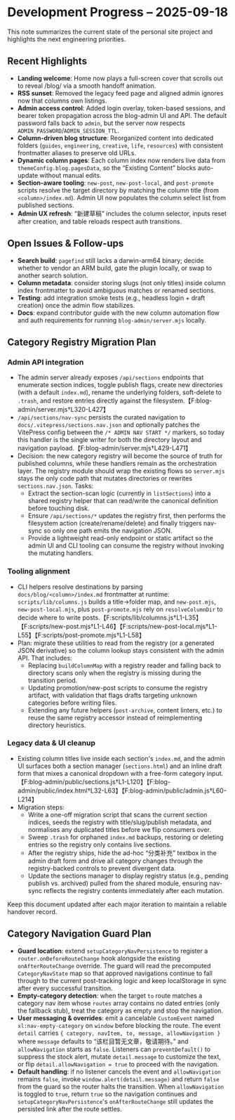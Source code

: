 # Development Progress – 2025-09-18

This note summarizes the current state of the personal site project and highlights the next engineering priorities.

## Recent Highlights
- **Landing welcome**: Home now plays a full-screen cover that scrolls out to reveal /blog/ via a smooth handoff animation.
- **RSS sunset**: Removed the legacy feed page and aligned admin ignores now that columns own listings.
- **Admin access control**: Added login overlay, token-based sessions, and bearer token propagation across the blog-admin UI and API. The default password falls back to `admin`, but the server now respects `ADMIN_PASSWORD`/`ADMIN_SESSION_TTL`.
- **Column-driven blog structure**: Reorganized content into dedicated folders (`guides`, `engineering`, `creative`, `life`, `resources`) with consistent frontmatter aliases to preserve old URLs.
- **Dynamic column pages**: Each column index now renders live data from `themeConfig.blog.pagesData`, so the “Existing Content” blocks auto-update without manual edits.
- **Section-aware tooling**: `new-post`, `new-post-local`, and `post-promote` scripts resolve the target directory by matching the column title (from `<column>/index.md`). Admin UI now populates the column select list from published sections.
- **Admin UX refresh**: “新建草稿” includes the column selector, inputs reset after creation, and table reloads respect auth transitions.

## Open Issues & Follow-ups
- **Search build**: `pagefind` still lacks a darwin-arm64 binary; decide whether to vendor an ARM build, gate the plugin locally, or swap to another search solution.
- **Column metadata**: consider storing slugs (not only titles) inside column index frontmatter to avoid ambiguous matches or renamed sections.
- **Testing**: add integration smoke tests (e.g., headless login + draft creation) once the admin flow stabilizes.
- **Docs**: expand contributor guide with the new column automation flow and auth requirements for running `blog-admin/server.mjs` locally.

## Category Registry Migration Plan

### Admin API integration
- The admin server already exposes `/api/sections` endpoints that enumerate section indices, toggle publish flags, create new directories (with a default `index.md`), rename the underlying folders, soft-delete to `.trash`, and restore entries directly against the filesystem.【F:blog-admin/server.mjs†L320-L427】
- `/api/sections/nav-sync` persists the curated navigation to `docs/.vitepress/sections.nav.json` and optionally patches the VitePress config between the `/* ADMIN NAV START */` markers, so today this handler is the single writer for both the directory layout and navigation payload.【F:blog-admin/server.mjs†L429-L471】
- Decision: the new category registry will become the source of truth for published columns, while these handlers remain as the orchestration layer. The registry module should wrap the existing flows so `server.mjs` stays the only code path that mutates directories or rewrites `sections.nav.json`. Tasks:
  - Extract the section-scan logic (currently in `listSections`) into a shared registry helper that can read/write the canonical definition before touching disk.
  - Ensure `/api/sections/*` updates the registry first, then performs the filesystem action (create/rename/delete) and finally triggers nav-sync so only one path emits the navigation JSON.
  - Provide a lightweight read-only endpoint or static artifact so the admin UI and CLI tooling can consume the registry without invoking the mutating handlers.

### Tooling alignment
- CLI helpers resolve destinations by parsing `docs/blog/<column>/index.md` frontmatter at runtime: `scripts/lib/columns.js` builds a title→folder map, and `new-post.mjs`, `new-post-local.mjs`, plus `post-promote.mjs` rely on `resolveColumnDir` to decide where to write posts.【F:scripts/lib/columns.js†L1-L35】【F:scripts/new-post.mjs†L1-L46】【F:scripts/new-post-local.mjs†L1-L55】【F:scripts/post-promote.mjs†L1-L58】
- Plan: migrate these utilities to read from the registry (or a generated JSON derivative) so the column lookup stays consistent with the admin API. That includes:
  - Replacing `buildColumnMap` with a registry reader and falling back to directory scans only when the registry is missing during the transition period.
  - Updating promotion/new-post scripts to consume the registry artifact, with validation that flags drafts targeting unknown categories before writing files.
  - Extending any future helpers (`post-archive`, content linters, etc.) to reuse the same registry accessor instead of reimplementing directory heuristics.

### Legacy data & UI cleanup
- Existing column titles live inside each section's `index.md`, and the admin UI surfaces both a section manager (`sections.html`) and an inline draft form that mixes a canonical dropdown with a free-form category input.【F:blog-admin/public/sections.js†L1-L120】【F:blog-admin/public/index.html†L32-L63】【F:blog-admin/public/admin.js†L60-L214】
- Migration steps:
  - Write a one-off migration script that scans the current section indices, seeds the registry with title/slug/publish metadata, and normalises any duplicated titles before we flip consumers over.
  - Sweep `.trash` for orphaned `index.md` backups, restoring or deleting entries so the registry only contains live sections.
  - After the registry ships, hide the ad-hoc “分类补充” textbox in the admin draft form and drive all category changes through the registry-backed controls to prevent divergent data.
  - Update the sections manager to display registry status (e.g., pending publish vs. archived) pulled from the shared module, ensuring nav-sync reflects the registry contents immediately after each mutation.

Keep this document updated after each major iteration to maintain a reliable handover record.

## Category Navigation Guard Plan

- **Guard location**: extend `setupCategoryNavPersistence` to register a `router.onBeforeRouteChange` hook alongside the existing `onAfterRouteChange` override. The guard will read the precomputed `CategoryNavState` map so that approved navigations continue to fall through to the current post-tracking logic and keep localStorage in sync after every successful transition.
- **Empty-category detection**: when the target `to` route matches a category nav item whose `routes` array contains no dated entries (only the fallback stub), treat the category as empty and stop the navigation.
- **User messaging & overrides**: emit a cancelable `CustomEvent` named `xl:nav-empty-category` on `window` before blocking the route. The event `detail` carries `{ category, navItem, to, message, allowNavigation }` where `message` defaults to “该栏目暂无文章，敬请期待。” and `allowNavigation` starts as `false`. Listeners can `preventDefault()` to suppress the stock alert, mutate `detail.message` to customize the text, or flip `detail.allowNavigation = true` to proceed with the navigation.
- **Default handling**: if no listener cancels the event and `allowNavigation` remains `false`, invoke `window.alert(detail.message)` and return `false` from the guard so the router halts the transition. When `allowNavigation` is toggled to `true`, return `true` so the navigation continues and `setupCategoryNavPersistence`'s `onAfterRouteChange` still updates the persisted link after the route settles.





